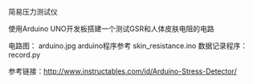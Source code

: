 简易压力测试仪

使用Arduino UNO开发板搭建一个测试GSR和人体皮肤电阻的电路

电路图： arduino.jpg
arduino程序参考 skin_resistance.ino
数据记录程序：record.py


参考链接：http://www.instructables.com/id/Arduino-Stress-Detector/

